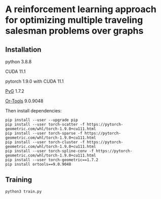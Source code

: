 # A reinforcement learning approach for optimizing multiple traveling salesman problems over graphs

## Installation
python 3.8.8

CUDA 11.1

pytorch 1.9.0 with CUDA 11.1

[PyG](https://github.com/pyg-team/pytorch_geometric) 1.7.2


[Or-Tools](https://github.com/google/or-tools) 9.0.9048

Then install dependencies:
```
pip install --user --upgrade pip
pip install --user torch-scatter -f https://pytorch-geometric.com/whl/torch-1.9.0+cu111.html
pip install --user torch-sparse -f https://pytorch-geometric.com/whl/torch-1.9.0+cu111.html
pip install --user torch-cluster -f https://pytorch-geometric.com/whl/torch-1.9.0+cu111.html
pip install --user torch-spline-conv -f https://pytorch-geometric.com/whl/torch-1.9.0+cu111.html
pip install --user torch-geometric==1.7.2
pip install ortools==9.0.9048
```

## Training
```
python3 train.py
```
